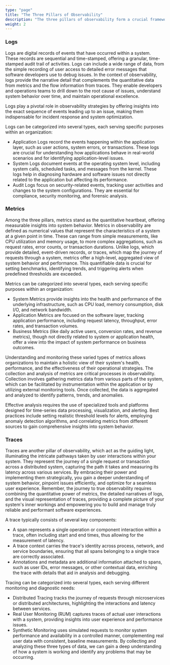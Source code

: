 ```yaml
---
type: "page"
title: "The Three Pillars of Observability"
description: "The three pillars of observability form a crucial framework for comprehensively assessing the health and efficiency of IT infrastructures, especially within cloud-based and microservices ecosystems."
weight: 2
---
```


### Logs
Logs are digital records of events that have occurred within a system. These records are sequential and time-stamped, offering a granular, time-stamped audit trail of activities. Logs can include a wide range of data, from the simple recording of user access to detailed error messages that software developers use to debug issues. In the context of observability, logs provide the narrative detail that complements the quantitative data from metrics and the flow information from traces. They enable developers and operations teams to drill down to the root cause of issues, understand system behavior over time, and maintain operational excellence.

Logs play a pivotal role in observability strategies by offering insights into the exact sequence of events leading up to an issue, making them indispensable for incident response and system optimization.

Logs can be categorized into several types, each serving specific purposes within an organization:

- Application Logs record the events happening within the application layer, such as user actions, system errors, or transactions. These logs are crucial for understanding how applications behave in real-world scenarios and for identifying application-level issues.
- System Logs document events at the operating system level, including system calls, scheduled tasks, and messages from the kernel. These logs help in diagnosing hardware and software issues not directly related to the application but affecting its performance.
- Audit Logs focus on security-related events, tracking user activities and changes to the system configurations. They are essential for compliance, security monitoring, and forensic analysis.

### Metrics

Among the three pillars, metrics stand as the quantitative heartbeat, offering measurable insights into system behavior. Metrics in observability are defined as numerical values that represent the characteristics of a system at a given point in time. These can range from simple measurements, like CPU utilization and memory usage, to more complex aggregations, such as request rates, error counts, or transaction durations. Unlike logs, which provide detailed, event-driven records, or traces, which map the journey of requests through a system, metrics offer a high-level, aggregated view of system behavior and performance. This quantifiable data is crucial for setting benchmarks, identifying trends, and triggering alerts when predefined thresholds are exceeded.

Metrics can be categorized into several types, each serving specific purposes within an organization:

- System Metrics provide insights into the health and performance of the underlying infrastructure, such as CPU load, memory consumption, disk I/O, and network bandwidth.
- Application Metrics are focused on the software layer, tracking application performance, including request latency, throughput, error rates, and transaction volumes.
- Business Metrics (like daily active users, conversion rates, and revenue metrics), though not directly related to system or application health, offer a view into the impact of system performance on business outcomes.

Understanding and monitoring these varied types of metrics allows organizations to maintain a holistic view of their system's health, performance, and the effectiveness of their operational strategies. The collection and analysis of metrics are critical processes in observability. Collection involves gathering metrics data from various parts of the system, which can be facilitated by instrumentation within the application or by utilizing external monitoring tools. Once collected, the data is aggregated and analyzed to identify patterns, trends, and anomalies.

Effective analysis requires the use of specialized tools and platforms designed for time-series data processing, visualization, and alerting. Best practices include setting realistic threshold levels for alerts, employing anomaly detection algorithms, and correlating metrics from different sources to gain comprehensive insights into system behavior.

### Traces
Traces are another pillar of observability, which act as the guiding light, illuminating the intricate pathways taken by user interactions within your system. They represent the journey of a single request or transaction across a distributed system, capturing the path it takes and measuring its latency across various services. By embracing their power and implementing them strategically, you gain a deeper understanding of system behavior, pinpoint issues efficiently, and optimize for a seamless user experience. Remember, the journey to true observability requires combining the quantitative power of metrics, the detailed narratives of logs, and the visual representation of traces, providing a complete picture of your system's inner workings and empowering you to build and manage truly reliable and performant software experiences.

A trace typically consists of several key components:

- A span represents a single operation or component interaction within a trace, often including start and end times, thus allowing for the measurement of latency.
- A trace context carries the trace's identity across process, network, and service boundaries, ensuring that all spans belonging to a single trace are correctly associated.
- Annotations and metadata are additional information attached to spans, such as user IDs, error messages, or other contextual data, enriching the trace with details that aid in analysis and debugging.

Tracing can be categorized into several types, each serving different monitoring and diagnostic needs:

- Distributed Tracing tracks the journey of requests through microservices or distributed architectures, highlighting the interactions and latency between services.
- Real User Monitoring (RUM) captures traces of actual user interactions with a system, providing insights into user experience and performance issues.
- Synthetic Monitoring uses simulated requests to monitor system performance and availability in a controlled manner, complementing real user data with consistent, baseline measurements.
By collecting and analyzing these three types of data, we can gain a deep understanding of how a system is working and identify any problems that may be occurring.